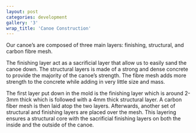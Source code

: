 ```yaml
---
layout: post
categories: development
gallery: '3'
wrap_title: 'Canoe Construction'
---
```


Our canoe’s are composed of three main layers: finishing, structural, and carbon fibre mesh.

The finishing layer act as a sacrificial layer that allow us to easily sand the canoe down. The structural layers is made of a strong and dense concrete to provide the majority of the canoe’s strength. The fibre mesh adds more strength to the concrete while adding in very little size and mass.

The first layer put down in the mold is the finishing layer which is around 2-3mm thick which is followed with a 4mm thick structural layer. A carbon fiber mesh is then laid atop the two layers. Afterwards, another set of structural and finishing layers are placed over the mesh. This layering ensures a structural core with the sacrificial finishing layers on both the inside and the outside of the canoe.
